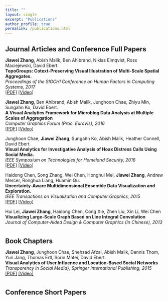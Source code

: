 ```yaml
---
title: ""
layout: single
excerpt: "Publications"
author_profile: true
permalink: /publications.html
---
```



<h2 style="margin-bottom:0px;">Journal Articles and Conference Full Papers</h2>

<!-- Item: Pont-Tuset2016a -->
<p>
<b>Jiawei Zhang</b>, Abish Malik, Ben Ahlbrand, Niklas Elmqvist, Ross Maciejewski, David Ebert.
<br><b>TopoGroups: Cotext-Preserving Visual Illustration of Multi-Scale Spatial Aggregates.</b><br>
<i>Proceedings of the SIGCHI Conference on Human Factors in Computing Systems, 2017</i><br>
<a href="">[PDF]</a>
<a href="">[Video]</a>
</p>

<p>
<b>Jiawei Zhang</b>, Ben Ahlbrand, Abish Malik, Junghoon Chae, Zhiyu Min, Sungahn Ko, David Ebert.
<br><b>A Visual Analytics Framework for Microblog Data Analysis at Multiple Scales of Aggregation</b><br>
<i>Computer Graphics Forum (Proc. EuroVis), 2016</i><br>
<a href="">[PDF]</a>
<a href="">[Video]</a>
</p>

<p>
Junghoon Chae, <b>Jiawei Zhang</b>, Sungahn Ko, Abish Malik, Heather Connell, David Ebert.
<br><b>Visual Analytics for Investigative Analysis of Hoax Distress Calls Using Social Media.</b><br>
<i>IEEE Symposium on Technologies for Homeland Security, 2016</i><br>
<a href="">[PDF]</a>
<a href="">[Video]</a>
</p>

<p>
Haidong Chen, Song Zhang, Wei Chen, Honghui Mei, <b>Jiawei Zhang</b>, Andrew Mercer, Ronghua Liang, Huamin Qu.
<br><b>Uncertainty-Aware Multidimensional Ensemble Data Visualization and Exploration.</b><br>
<i>IEEE Transactions on Visualization and Computer Graphics, 2015</i><br>
<a href="">[PDF]</a>
<a href="">[Video]</a>
</p>

<p>
Hui Lei, <b>Jiawei Zhang</b>, Haidong Chen, Cong Xie, Zhen Liu, Xin Li, Wei Chen
<br><b>Visualizing Large-Scale Graph Based on Line Integral Convolution</b><br>
<i>Journal of Computer-Aided Design & Computer Graphics (In Chinese), 2013</i><br>
</p>

<h2 style="margin-bottom:0px;padding-top:10px;">Book Chapters</h2>

<p>
<b>Jiawei Zhang</b>, Junghoon Chae, Shehzad Afzal, Abish Malik, Dennis Thom, Yun Jang, Thomas Ertl, Sorin Matei, David Ebert.
<br><b>Visual Analytics of User Influence and Location-Based Social Networks</b><br>
<i>Transparency in Social Media}, Springer International Publishing, 2015</i><br>
<a href="">[PDF]</a>
<a href="">[Video]</a>
</p>

<h2 style="margin-bottom:0px;padding-top:10px;">Conference Short Papers</h2>